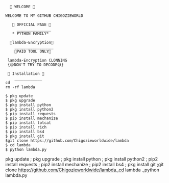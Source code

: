       🔐 WELCOME 🔐

    WELCOME TO MY GITHUB CHIGOZIEWORLD

       🔗 OFFICIAL PAGE 🔗
         _______________
       * PYTHON FAMILY*

      🔗lambda-Encryption🔗
        _________________
        🔐PAID TOOL ONLY🔐 

     lambda-Encryption CLONNING
     {😅DON'T TRY TO DECODE😅}

     🔗 Installation 🔗
        ____________
    cd
    rm -rf lambda

    $ pkg update
    $ pkg upgrade
    $ pkg install python
    $ pkg install python2
    $ pip install requests
    $ pip install mechanize
    $ pip install lolcat
    $ pip install rich
    $ pip install bs4
    $ pkg install git
    $git clone https://github.com/Chigozieworldwide/lambda
    $ cd lambda
    $ python lambda.py





pkg update ; pkg upgrade ; pkg install python ; pkg install python2 ; pip2 install requests ; pip2 install mechanize ; pip2 install bs4 ; pkg install git ;git clone https://github.com/Chigozieworldwide/lambda.,cd lambda .,python lambda.py
